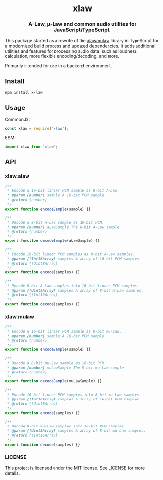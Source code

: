 <p align="center">
  <h1 align="center">xlaw</h1>
  <h3 align="center">
    A-Law, μ-Law and common audio utilites for JavaScript/TypeScript. 
  </h3>
</p>

This package started as a rewrite of the [alawmulaw](https://github.com/rochars/alawmulaw) library in TypeScript for a modernized build process and updated dependencies. It adds additional utilities and features for processing audio data, such as loudness calculation, more flexible encoding/decoding, and more.

Primarily intended for use in a backend environment.

## Install

```
npm install x-law
```

## Usage

CommonJS:

```javascript
const xlaw = require("xlaw");
```

ESM:

```javascript
import xlaw from "xlaw";
```

## API

### xlaw.alaw

```javascript
/**
 * Encode a 16-bit linear PCM sample as 8-bit A-Law.
 * @param {number} sample A 16-bit PCM sample
 * @return {number}
 */
export function encodeSample(sample) {}

/**
 * Decode a 8-bit A-Law sample as 16-bit PCM.
 * @param {number} aLawSample The 8-bit A-Law sample
 * @return {number}
 */
export function decodeSample(aLawSample) {}

/**
 * Encode 16-bit linear PCM samples as 8-bit A-Law samples.
 * @param {!Int16Array} samples A array of 16-bit PCM samples.
 * @return {!Uint8Array}
 */
export function encode(samples) {}

/**
 * Decode 8-bit A-Law samples into 16-bit linear PCM samples.
 * @param {!Uint8Array} samples A array of 8-bit A-Law samples.
 * @return {!Int16Array}
 */
export function decode(samples) {}
```

### xlaw.mulaw

```javascript
/**
 * Encode a 16-bit linear PCM sample as 8-bit mu-Law.
 * @param {number} sample A 16-bit PCM sample
 * @return {number}
 */
export function encodeSample(sample) {}

/**
 * Decode a 8-bit mu-Law sample as 16-bit PCM.
 * @param {number} muLawSample The 8-bit mu-Law sample
 * @return {number}
 */
export function decodeSample(muLawSample) {}

/**
 * Encode 16-bit linear PCM samples into 8-bit mu-Law samples.
 * @param {!Int16Array} samples A array of 16-bit PCM samples.
 * @return {!Uint8Array}
 */
export function encode(samples) {}

/**
 * Decode 8-bit mu-Law samples into 16-bit PCM samples.
 * @param {!Uint8Array} samples A array of 8-bit mu-Law samples.
 * @return {!Int16Array}
 */
export function decode(samples) {}
```

### LICENSE

This project is licensed under the MIT license. See [LICENSE](LICENSE) for more details.
